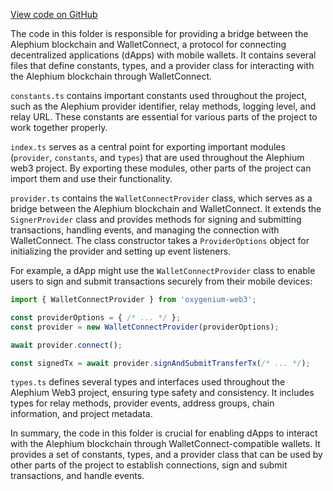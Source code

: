 [View code on GitHub](https://github.com/oxygenium/oxygenium-web3/.autodoc/docs/json/packages/walletconnect/src)

The code in this folder is responsible for providing a bridge between the Alephium blockchain and WalletConnect, a protocol for connecting decentralized applications (dApps) with mobile wallets. It contains several files that define constants, types, and a provider class for interacting with the Alephium blockchain through WalletConnect.

`constants.ts` contains important constants used throughout the project, such as the Alephium provider identifier, relay methods, logging level, and relay URL. These constants are essential for various parts of the project to work together properly.

`index.ts` serves as a central point for exporting important modules (`provider`, `constants`, and `types`) that are used throughout the Alephium web3 project. By exporting these modules, other parts of the project can import them and use their functionality.

`provider.ts` contains the `WalletConnectProvider` class, which serves as a bridge between the Alephium blockchain and WalletConnect. It extends the `SignerProvider` class and provides methods for signing and submitting transactions, handling events, and managing the connection with WalletConnect. The class constructor takes a `ProviderOptions` object for initializing the provider and setting up event listeners.

For example, a dApp might use the `WalletConnectProvider` class to enable users to sign and submit transactions securely from their mobile devices:

```javascript
import { WalletConnectProvider } from 'oxygenium-web3';

const providerOptions = { /* ... */ };
const provider = new WalletConnectProvider(providerOptions);

await provider.connect();

const signedTx = await provider.signAndSubmitTransferTx(/* ... */);
```

`types.ts` defines several types and interfaces used throughout the Alephium Web3 project, ensuring type safety and consistency. It includes types for relay methods, provider events, address groups, chain information, and project metadata.

In summary, the code in this folder is crucial for enabling dApps to interact with the Alephium blockchain through WalletConnect-compatible wallets. It provides a set of constants, types, and a provider class that can be used by other parts of the project to establish connections, sign and submit transactions, and handle events.
